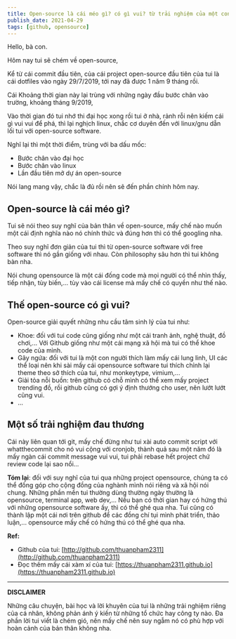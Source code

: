 ```yaml
---
title: Open-source là cái méo gì? có gì vui? từ trải nghiệm của một con nghiện code cùi bắp
publish_date: 2021-04-29
tags: [github, opensource]
---
```


Hello, bà con.

Hôm nay tui sẽ chém về open-source,

Kể từ cái commit đầu tiên, của cái project open-source đầu tiên của tui là cái
dotfiles vào ngày 29/7/2019, tới nay đã được 1 năm 9 tháng rồi.

Cái Khoảng thời gian này lại trùng với những ngày đầu bước chân vào trường,
khoảng tháng 9/2019,

Vào thời gian đó tui nhớ thi đại học xong rồi tui ở nhà, rảnh rỗi nên kiếm cái
gì vui vui để phá, thì lại nghịch linux, chắc cơ duyên đến với linux/gnu dẫn lối
tui với open-source software.

Nghĩ lại thì một thời điểm, trùng với ba dấu mốc:

- Bước chân vào đại học
- Bước chân vào linux
- Lần đầu tiên mở dự án open-source

Nói lang mang vậy, chắc là đủ rồi nên sẽ đến phần chính hôm nay.

## Open-source là cái méo gì?

Tui sẽ nói theo suy nghĩ của bản thân về open-source, mấy chế nào muốn một cái
định nghĩa nào nó chính thức và đúng hơn thì có thể googling nha.

Theo suy nghĩ đơn giản của tui thì từ open-source software với free software thì
nó gần giống với nhau. Còn philosophy sâu hơn thì tui không bàn nha.

Nói chung opensource là một cái đống code mà mọi người có thể nhìn thấy, tiếp
nhận, tùy biến,... tùy vào cái license mà mấy chế có quyền như thế nào.

## Thế open-source có gì vui?

Open-source giải quyết những nhu cầu tâm sinh lý của tui như:

- Khoe: đối với tui code cũng giống như một cái tranh ảnh, nghệ thuật, đồ
  chơi,... Với Github giống như một cái mạng xã hội mà tui có thể khoe code của
  mình.
- Gãy ngứa: đối với tui là một con người thích làm mấy cái lung linh, UI các thể
  loại nên khi sài mấy cái opensource software tui thích chỉnh lại theme theo sở
  thích của tui, như monkeytype, vimium,...
- Giải tỏa nỗi buồn: trên github có chỗ mình có thể xem mấy project trending đồ,
  rồi github cũng có gợi ý định thướng cho user, nên lướt lướt cũng vui.
- ...

## Một số trải nghiệm đau thương

Cái này liên quan tới git, mấy chế đừng như tui xài auto commit script với
whatthecommit cho nó vui cộng với cronjob, thành quả sau một năm đó là mấy ngàn
cái commit message vui vui, tui phải rebase hết project chứ review code lại sao
nổi...

**Tóm lại**: đối với suy nghĩ của tui qua những project opensource, chúng ta có
thể đống góp cho cộng đồng của nghành mình nói riêng và xã hội nói chung. Những
phần mền tui thường dùng thường ngày thường là opensource, terminal app, web
dev,... Nếu bạn có thời gian hay có hứng thú với những opensource software ấy,
thì có thể ghé qua nha. Tui cũng có thành lập một cái nơi trên github để các
đồng chí tụi mình phát triển, thảo luận,... opensource mấy chế có hứng thú có
thể ghé qua nha.

**Ref:**

- Github của tui:
  [http://github.com/thuanpham2311](http://github.com/thuanpham2311)
- Đọc thêm mấy cái xàm xí của tui:
  [https://thuanpham2311.github.io](https://thuanpham2311.github.io)

---

**DISCLAIMER**

Những câu chuyện, bài học và lời khuyên của tui là những trải nghiệm riêng của
cá nhân, không phản ánh ý kiến từ những tổ chức hay công ty nào. Đa phần lời tui
viết là chém gió, nên mấy chế nên suy ngẫm nó có phù hợp với hoàn cảnh của bản
thân không nha.
